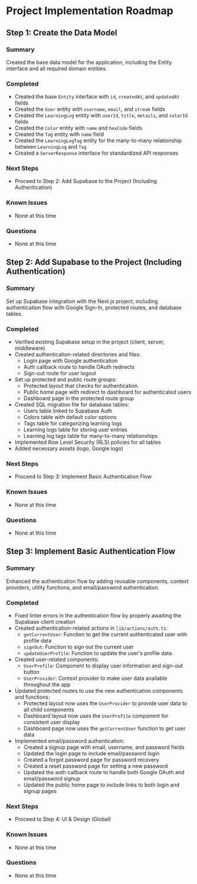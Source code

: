 # Project Implementation Roadmap

## Step 1: Create the Data Model

### Summary
Created the base data model for the application, including the Entity interface and all required domain entities.

### Completed
- Created the base `Entity` interface with `id`, `createdAt`, and `updatedAt` fields
- Created the `User` entity with `username`, `email`, and `streak` fields
- Created the `LearningLog` entity with `userId`, `title`, `details`, and `colorId` fields
- Created the `Color` entity with `name` and `hexCode` fields
- Created the `Tag` entity with `name` field
- Created the `LearningLogTag` entity for the many-to-many relationship between `LearningLog` and `Tag`
- Created a `ServerResponse` interface for standardized API responses

### Next Steps
- Proceed to Step 2: Add Supabase to the Project (Including Authentication)

### Known Issues
- None at this time

### Questions
- None at this time

## Step 2: Add Supabase to the Project (Including Authentication)

### Summary
Set up Supabase integration with the Next.js project, including authentication flow with Google Sign-In, protected routes, and database tables.

### Completed
- Verified existing Supabase setup in the project (client, server, middleware)
- Created authentication-related directories and files:
  - Login page with Google authentication
  - Auth callback route to handle OAuth redirects
  - Sign-out route for user logout
- Set up protected and public route groups:
  - Protected layout that checks for authentication
  - Public home page with redirect to dashboard for authenticated users
  - Dashboard page in the protected route group
- Created SQL migration file for database tables:
  - Users table linked to Supabase Auth
  - Colors table with default color options
  - Tags table for categorizing learning logs
  - Learning logs table for storing user entries
  - Learning log tags table for many-to-many relationships
- Implemented Row Level Security (RLS) policies for all tables
- Added necessary assets (logo, Google logo)

### Next Steps
- Proceed to Step 3: Implement Basic Authentication Flow

### Known Issues
- None at this time

### Questions
- None at this time

## Step 3: Implement Basic Authentication Flow

### Summary
Enhanced the authentication flow by adding reusable components, context providers, utility functions, and email/password authentication.

### Completed
- Fixed linter errors in the authentication flow by properly awaiting the Supabase client creation
- Created authentication-related actions in `lib/actions/auth.ts`:
  - `getCurrentUser`: Function to get the current authenticated user with profile data
  - `signOut`: Function to sign out the current user
  - `updateUserProfile`: Function to update the user's profile data
- Created user-related components:
  - `UserProfile`: Component to display user information and sign-out button
  - `UserProvider`: Context provider to make user data available throughout the app
- Updated protected routes to use the new authentication components and functions:
  - Protected layout now uses the `UserProvider` to provide user data to all child components
  - Dashboard layout now uses the `UserProfile` component for consistent user display
  - Dashboard page now uses the `getCurrentUser` function to get user data
- Implemented email/password authentication:
  - Created a signup page with email, username, and password fields
  - Updated the login page to include email/password login
  - Created a forgot password page for password recovery
  - Created a reset password page for setting a new password
  - Updated the auth callback route to handle both Google OAuth and email/password signup
  - Updated the public home page to include links to both login and signup pages

### Next Steps
- Proceed to Step 4: UI & Design (Global)

### Known Issues
- None at this time

### Questions
- None at this time
